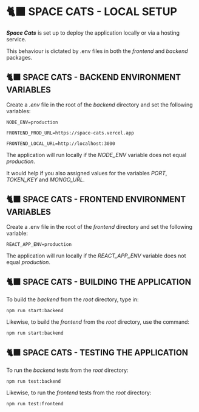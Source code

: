 # 🐈‍⬛ SPACE CATS - LOCAL SETUP

**_Space Cats_** is set up to deploy the application locally or via a hosting service.

This behaviour is dictated by .env files in both the _frontend_ and _backend_ packages.

## 🐈‍⬛ SPACE CATS - BACKEND ENVIRONMENT VARIABLES

Create a _.env_ file in the root of the _backend_ directory and set the following variables:

```
NODE_ENV=production

FRONTEND_PROD_URL=https://space-cats.vercel.app

FRONTEND_LOCAL_URL=http://localhost:3000
```

The application will run locally if the _NODE_ENV_ variable does not equal _production_.

It would help if you also assigned values for the variables _PORT_, _TOKEN_KEY_ and _MONGO_URL_.

## 🐈‍⬛ SPACE CATS - FRONTEND ENVIRONMENT VARIABLES

Create a .env file in the root of the _frontend_ directory and set the following variable:

```
REACT_APP_ENV=production
```

The application will run locally if the _REACT_APP_ENV_ variable does not equal _production_.

## 🐈‍⬛ SPACE CATS - BUILDING THE APPLICATION

To build the _backend_ from the _root_ directory, type in:

```
npm run start:backend
```

Likewise, to build the _frontend_ from the _root_ directory, use the command:

```
npm run start:backend
```

## 🐈‍⬛ SPACE CATS - TESTING THE APPLICATION

To run the _backend_ tests from the _root_ directory:

```
npm run test:backend
```

Likewise, to run the _frontend_ tests from the _root_ directory:

```
npm run test:frontend
```
